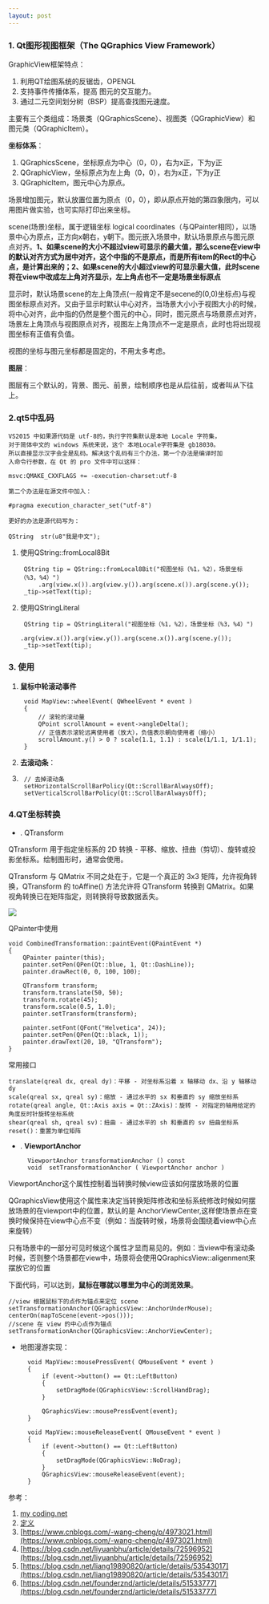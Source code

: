 ```yaml
---
layout: post
---
```



### 1. Qt图形视图框架（The QGraphics View Framework）

GraphicView框架特点：

1. 利用QT绘图系统的反锯齿，OPENGL
2. 支持事件传播体系，提高 图元的交互能力。
3. 通过二元空间划分树（BSP）提高查找图元速度。


主要有三个类组成：场景类（QGraphicsScene）、视图类（QGraphicView）和图元类（QGraphicItem）。

**坐标体系**：

1. QGraphicsScene，坐标原点为中心（0，0），右为x正，下为y正
2. QGraphicView，坐标原点为左上角（0，0），右为x正，下为y正
3. QGraphicItem，图元中心为原点。

场景增加图元，默认放置位置为原点（0，0），即从原点开始的第四象限内，可以用图片做实验，也可实际打印出来坐标。

>
scene(场景)坐标，属于逻辑坐标 logical coordinates（与QPainter相同），以场景中心为原点，正方向x朝右，y朝下。图元嵌入场景中，默认场景原点与图元原点对齐。**1、如果scene的大小不超过view可显示的最大值，那么scene在view中的默认对齐方式为居中对齐，这个中指的不是原点，而是所有item的Rect的中心点，是计算出来的；2、如果scene的大小超过view的可显示最大值，此时scene将在view中改成左上角对齐显示，左上角点也不一定是场景坐标原点**

>
显示时，默认场景scene的左上角顶点(一般肯定不是secene的(0,0)坐标点)与视图坐标原点对齐。又由于显示时默认中心对齐，当场景大小小于视图大小的时候，将中心对齐，此中指的仍然是整个图元的中心，同时，图元原点与场景原点对齐，场景左上角顶点与视图原点对齐，视图左上角顶点不一定是原点，此时也将出现视图坐标有正值有负值。

视图的坐标与图元坐标都是固定的，不用太多考虑。

**图层**：

图层有三个默认的，背景、图元、前景，绘制顺序也是从后往前，或者叫从下往上。

### 2.qt5中乱码

	VS2015 中如果源代码是 utf-8的，执行字符集默认是本地 Locale 字符集，
	对于简体中文的 windows 系统来说，这个 本地Locale字符集是 gb18030。
	所以直接显示汉字会全是乱码。解决这个乱码有三个办法，第一个办法是编译时加
	入命令行参数，在 Qt 的 pro 文件中可以这样：
	
	msvc:QMAKE_CXXFLAGS += -execution-charset:utf-8

	第二个办法是在源文件中加入：
	
	#pragma execution_character_set("utf-8")

	更好的办法是源代码写为：
	
	QString  str(u8"我是中文");


1. 使用QString::fromLocal8Bit

		QString tip = QString::fromLocal8Bit("视图坐标（%1，%2），场景坐标（%3，%4）")
			.arg(view.x()).arg(view.y()).arg(scene.x()).arg(scene.y());
		_tip->setText(tip);
2. 使用QStringLiteral

		QString tip = QStringLiteral("视图坐标（%1，%2），场景坐标（%3，%4）")
				.arg(view.x()).arg(view.y()).arg(scene.x()).arg(scene.y());
		_tip->setText(tip);

### 3. 使用

1. **鼠标中轮滚动事件**

		void MapView::wheelEvent( QWheelEvent * event )
		{
			// 滚轮的滚动量
			QPoint scrollAmount = event->angleDelta();
			// 正值表示滚轮远离使用者（放大），负值表示朝向使用者（缩小）
			scrollAmount.y() > 0 ? scale(1.1, 1.1) : scale(1/1.1, 1/1.1);
		}
2. **去滚动条**：
3. 
		// 去掉滚动条
		setHorizontalScrollBarPolicy(Qt::ScrollBarAlwaysOff);
		setVerticalScrollBarPolicy(Qt::ScrollBarAlwaysOff);


### 4.QT坐标转换

+ . QTransform 

QTransform 用于指定坐标系的 2D 转换 - 平移、缩放、扭曲（剪切）、旋转或投影坐标系。绘制图形时，通常会使用。

QTransform 与 QMatrix 不同之处在于，它是一个真正的 3x3 矩阵，允许视角转换，QTransform 的 toAffine() 方法允许将 QTransform 转换到 QMatrix。如果视角转换已在矩阵指定，则转换将导致数据丢失。

![](https://img-blog.csdn.net/20160529194454425)

QPainter中使用
	
	void CombinedTransformation::paintEvent(QPaintEvent *)
	{
	    QPainter painter(this);
	    painter.setPen(QPen(Qt::blue, 1, Qt::DashLine));
	    painter.drawRect(0, 0, 100, 100);
	
	    QTransform transform;
	    transform.translate(50, 50);
	    transform.rotate(45);
	    transform.scale(0.5, 1.0);
	    painter.setTransform(transform);
	
	    painter.setFont(QFont("Helvetica", 24));
	    painter.setPen(QPen(Qt::black, 1));
	    painter.drawText(20, 10, "QTransform");
	}

常用接口

    translate(qreal dx, qreal dy)：平移 - 对坐标系沿着 x 轴移动 dx、沿 y 轴移动 dy
    scale(qreal sx, qreal sy)：缩放 - 通过水平的 sx 和垂直的 sy 缩放坐标系
    rotate(qreal angle, Qt::Axis axis = Qt::ZAxis)：旋转 - 对指定的轴用给定的角度反时针旋转坐标系统
    shear(qreal sh, qreal sv)：扭曲 - 通过水平的 sh 和垂直的 sv 扭曲坐标系
    reset()：重置为单位矩阵


+ . **ViewportAnchor** 

		ViewportAnchor transformationAnchor () const
		void  setTransformationAnchor ( ViewportAnchor anchor )

ViewportAnchor这个属性控制着当转换时候view应该如何摆放场景的位置

QGraphicsView使用这个属性来决定当转换矩阵修改和坐标系统修改时候如何摆放场景的在viewport中的位置，默认的是 AnchorViewCenter,这样使场景点在变换时候保持在view中心点不变（例如：当旋转时候，场景将会围绕着view中心点来旋转）

只有场景中的一部分可见时候这个属性才显而易见的。例如：当view中有滚动条时候，否则整个场景都在view中，场景将会使用QGraphicsView::aligenment来摆放它的位置

下面代码，可以达到，**鼠标在哪就以哪里为中心的浏览效果**。

	//view 根据鼠标下的点作为锚点来定位 scene
	setTransformationAnchor(QGraphicsView::AnchorUnderMouse);
	centerOn(mapToScene(event->pos()));
	//scene 在 view 的中心点作为锚点
	setTransformationAnchor(QGraphicsView::AnchorViewCenter);

+ 地图漫游实现：

		void MapView::mousePressEvent( QMouseEvent * event )
		{
			if (event->button() == Qt::LeftButton)
			{
				setDragMode(QGraphicsView::ScrollHandDrag);
			}
		
			QGraphicsView::mousePressEvent(event);
		}
		
		void MapView::mouseReleaseEvent( QMouseEvent * event )
		{
			if (event->button() == Qt::LeftButton)
			{
				setDragMode(QGraphicsView::NoDrag);
			}
			QGraphicsView::mouseReleaseEvent(event);
		}


参考：

1. [my coding.net](http://zhwa3232.coding.me/baibingqianlan.github.io/)
2. [定义]({{site.baseurl}}/assets/2018-10-16/3.bmp)
3. [https://www.cnblogs.com/-wang-cheng/p/4973021.html](https://www.cnblogs.com/-wang-cheng/p/4973021.html)
4. [https://blog.csdn.net/liyuanbhu/article/details/72596952](https://blog.csdn.net/liyuanbhu/article/details/72596952)
5. [https://blog.csdn.net/liang19890820/article/details/53543017](https://blog.csdn.net/liang19890820/article/details/53543017)
6. [https://blog.csdn.net/founderznd/article/details/51533777](https://blog.csdn.net/founderznd/article/details/51533777)



